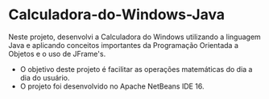 # Calculadora-do-Windows-Java
Neste projeto, desenvolvi a Calculadora do Windows utilizando a linguagem Java e aplicando conceitos importantes da Programação Orientada a Objetos e o uso de JFrame's. 
- O objetivo deste projeto é facilitar as operações matemáticas do dia a dia do usuário. 
- O projeto foi desenvolvido no Apache NetBeans IDE 16.
